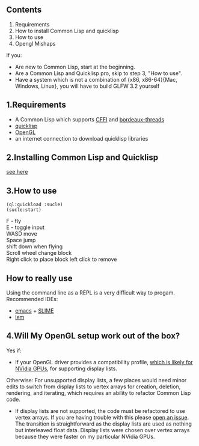 

Contents
-
1. Requirements
2. How to install Common Lisp and quicklisp
3. How to use
4. Opengl Mishaps

If you:  
- Are new to Common Lisp, start at the beginning.
- Are a Common Lisp and Quicklisp pro, skip to step 3, "How to use".
- Have a system which is not a combination of {x86, x86-64}{Mac, Windows, Linux}, you will have to build GLFW 3.2 yourself

1.Requirements
-
- A Common Lisp which supports [CFFI](https://common-lisp.net/project/cffi/) and [bordeaux-threads](https://common-lisp.net/project/bordeaux-threads/)
- [quicklisp](https://www.quicklisp.org/beta/)
- [OpenGL](https://www.opengl.org/) 
- an internet connection to download quicklisp libraries


2.Installing Common Lisp and Quicklisp
-
[see here](https://github.com/pupcraft/shared-documents/blob/master/INSTALL-CL-AND-QUICKLISP.md)

3.How to use
-

`(ql:quickload :sucle)`  
`(sucle:start)`

F - fly  
E - toggle input  
WASD move  
Space jump  
shift down when flying  
Scroll wheel change block  
Right click to place block left click to remove  

## How to really use

Using the command line as a REPL is a very difficult way to progam.  
Recommended IDEs:  
- [emacs](https://www.gnu.org/software/emacs/) + [SLIME](https://www.cliki.net/slime-howto)
- [lem](https://github.com/cxxxr/lem)

4.Will My OpenGL setup work out of the box?
-
Yes if:
- If your OpenGL driver provides a compatibility profile, [which is likely for NVidia GPUs](https://stackoverflow.com/questions/4113989/why-were-display-lists-deprecated-in-opengl-3-1), for supporting display lists.

Otherwise:
For unsupported display lists, a few places would need minor edits to switch from display lists to vertex arrays for creation, deletion, rendering, and iterating, which requires an ability to refactor Common Lisp code.
- If display lists are not supported, the code must be refactored to use vertex arrays. If you are having trouble with this please [open an issue](https://github.com/pupcraft/sucle/issues). The transition is straightforward as the display lists are used as nothing but interleaved float data. Display lists were chosen over vertex arrays because they were faster on my particular NVidia GPUs.
